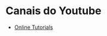 # Canais do Youtube 
- [Online Tutorials](https://www.youtube.com/channel/UCbwXnUipZsLfUckBPsC7Jog)
